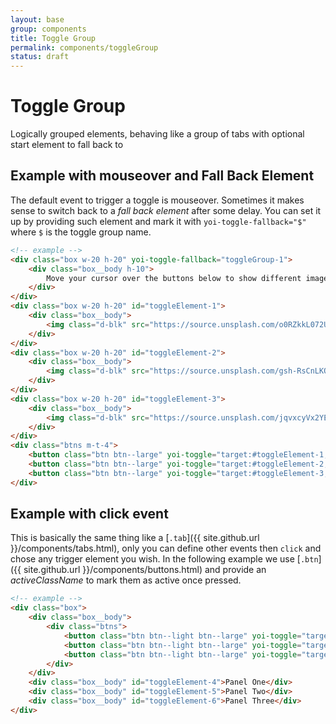 ```yaml
---
layout: base
group: components
title: Toggle Group
permalink: components/toggleGroup
status: draft
---
```


# Toggle Group

<p class="intro">Logically grouped elements, behaving like a group of tabs with optional start element to fall back to</p>

## Example with mouseover and Fall Back Element

The default event to trigger a toggle is mouseover. Sometimes it makes sense to switch back to a *fall back element* after some delay. You can set it up by providing such element and mark it with `yoi-toggle-fallback="$"` where `$` is the toggle group name.

```html
<!-- example -->
<div class="box w-20 h-20" yoi-toggle-fallback="toggleGroup-1">
    <div class="box__body h-10">
        Move your cursor over the buttons below to show different images.
    </div>
</div>
<div class="box w-20 h-20" id="toggleElement-1">
    <div class="box__body">
        <img class="d-blk" src="https://source.unsplash.com/o0RZkkL072U/180x180" />
    </div>
</div>
<div class="box w-20 h-20" id="toggleElement-2">
    <div class="box__body">
        <img class="d-blk" src="https://source.unsplash.com/gsh-RsCnLKQ/180x180" />
    </div>
</div>
<div class="box w-20 h-20" id="toggleElement-3">
    <div class="box__body">
        <img class="d-blk" src="https://source.unsplash.com/jqvxcyVx2YE/180x180" />
    </div>
</div>
<div class="btns m-t-4">
    <button class="btn btn--large" yoi-toggle="target:#toggleElement-1; group:toggleGroup-1;">1</button>
    <button class="btn btn--large" yoi-toggle="target:#toggleElement-2; group:toggleGroup-1;">2</button>
    <button class="btn btn--large" yoi-toggle="target:#toggleElement-3; group:toggleGroup-1;">3</button>
</div>
```

## Example with click event

This is basically the same thing like a [`.tab`]({{ site.github.url }}/components/tabs.html), only you can define other events then `click` and chose any trigger element you wish. In the following example we use [`.btn`]({{ site.github.url }}/components/buttons.html) and provide an *activeClassName* to mark them as active once pressed.

```html
<!-- example -->
<div class="box">
    <div class="box__body">
        <div class="btns">
            <button class="btn btn--light btn--large" yoi-toggle="target:#toggleElement-4; group:toggleGroup-2; event:click; activeClassName:is--active;">Panel One</button>
            <button class="btn btn--light btn--large" yoi-toggle="target:#toggleElement-5; group:toggleGroup-2; event:click; activeClassName:is--active;">Panel Two</button>
            <button class="btn btn--light btn--large" yoi-toggle="target:#toggleElement-6; group:toggleGroup-2; event:click; activeClassName:is--active;">Panel Three</button>
        </div>
    </div>
    <div class="box__body" id="toggleElement-4">Panel One</div>
    <div class="box__body" id="toggleElement-5">Panel Two</div>
    <div class="box__body" id="toggleElement-6">Panel Three</div>
</div>
```
